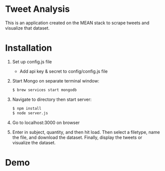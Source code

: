 # Tweet Analysis

This is an application created on the MEAN stack to scrape tweets and visualize
that dataset.

# Installation

1. Set up config.js file
    - Add api key & secret to config/config.js file

2. Start Mongo on separate terminal window:
    ```sh
    $ brew services start mongodb
    ```

3. Navigate to directory then start server:
    ```sh
    $ npm install
    $ node server.js
    ```
4. Go to localhost:3000 on browser

5. Enter in subject, quantity, and then hit load.
    Then select a filetype, name the file, and download the dataset.
    Finally, display the tweets or visualize the dataset.

# Demo

